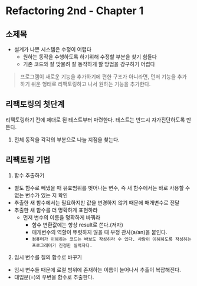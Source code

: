 # Refactoring 2nd - Chapter 1

## 소제목
- 설계가 나쁜 시스템은 수정이 어렵다
  - 원하는 동작을 수행하도록 하기위해 수정할 부분을 찾기 힘들다
  - 기존 코드와 잘 맞물려 잘 동작하게 할 방법을 강구하기 어렵다

> 프로그램이 새로운 기능을 추가하기에 편한 구조가 아니라면, 
> 먼저 기능을 추가 하기 쉬운 형태로 리팩토링하고 나서 원하는 기능을 추가한다.

## 리팩토링의 첫단계 
리팩토링하기 전에 제대로 된 테스트부터 마련한다.
테스트는 반드시 자가진단하도록 만든다.

1. 전체 동작을 각각의 부분으로 나눌 지점을 찾는다.


## 리팩토링 기법
1. 함수 추출하기 
  - 별도 함수로 빼냈을 때 유효범위를 벗어나는 변수, 즉 새 함수에서는 바로 사용할 수 없는 변수가 있는 지 확인
  - 추출한 새 함수에서는 필요하지만 값을 변경하지 않기 때문에 매개변수로 전달
  - 추출한 새 함수를 더 명확하게 표현하라 
    - 먼저 변수의 이름을 명확하게 바꿔라 
      - 함수 변환값에는 항상 result로 쓴다.(저자)
      - 매개변수의 역할이 뚜렷하지 않을 때 부정 관사(a/an)을 붙인다.
      - ``컴퓨터가 이해하는 코드는 바보도 작성하라 수 있다. 사람이 이해하도록 작성하는 프로그래머가 진정한 실력자다.``
2. 임시 변수를 질의 함수로 바꾸기
  - 임시 변수들 때문에 로컬 범위에 존재하는 이름이 늘어나서 추출이 복잡해진다.
  - 대입문(=)의 우변을 함수로 추출한다. 

